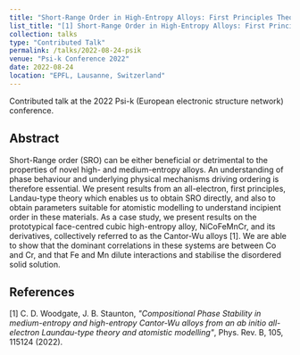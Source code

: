 ```yaml
---
title: "Short-Range Order in High-Entropy Alloys: First Principles Theory and Atomistic Modelling"
list_title: "[1] Short-Range Order in High-Entropy Alloys: First Principles Theory and Atomistic Modelling"
collection: talks
type: "Contributed Talk"
permalink: /talks/2022-08-24-psik
venue: "Psi-k Conference 2022"
date: 2022-08-24
location: "EPFL, Lausanne, Switzerland"
---
```


Contributed talk at the 2022 Psi-k (European electronic structure network) conference.

<h2>Abstract</h2>
Short-Range order (SRO) can be either beneficial or detrimental to the properties of novel high- and medium-entropy alloys. An understanding of phase behaviour and underlying physical mechanisms driving ordering is therefore essential. We present results from an all-electron, first principles, Landau-type theory which enables us to obtain SRO directly, and also to obtain parameters suitable for atomistic modelling to understand incipient order in these materials. As a case study, we present results on the prototypical face-centred cubic high-entropy alloy, NiCoFeMnCr, and its derivatives, collectively referred to as the Cantor-Wu alloys [1]. We are able to show that the dominant correlations in these systems are between Co and Cr, and that Fe and Mn dilute interactions and stabilise the disordered solid solution.

<h2>References</h2>
[1] C. D. Woodgate, J. B. Staunton, <i>"Compositional Phase Stability in medium-entropy and high-entropy Cantor-Wu alloys from an ab initio all-electron Laundau-type theory and atomistic modelling"</i>, Phys. Rev. B, 105, 115124 (2022).
